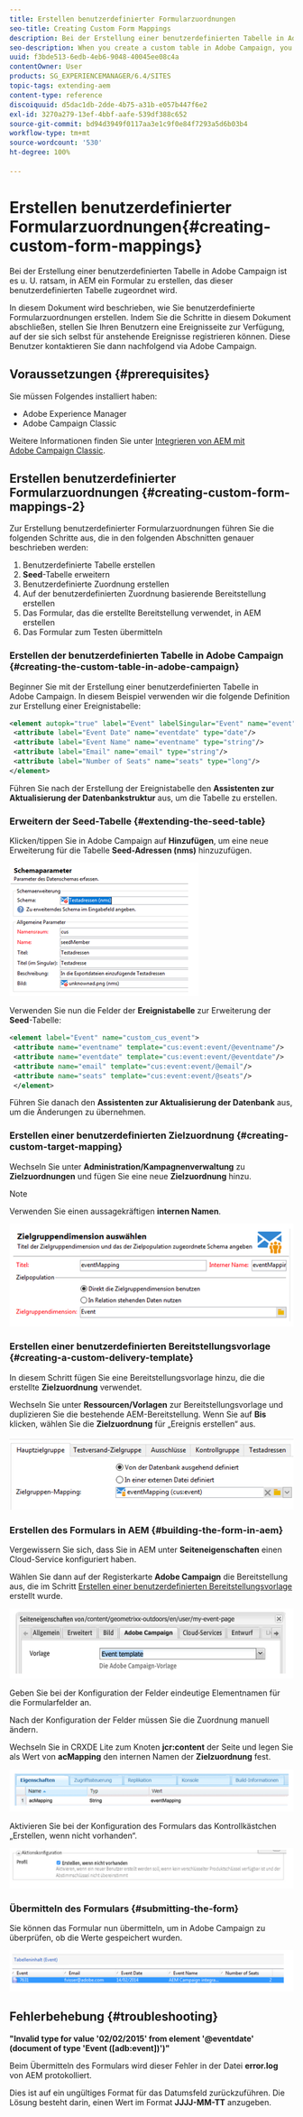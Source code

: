 ```yaml
---
title: Erstellen benutzerdefinierter Formularzuordnungen
seo-title: Creating Custom Form Mappings
description: Bei der Erstellung einer benutzerdefinierten Tabelle in Adobe Campaign ist es u. U. ratsam, in AEM ein Formular zu erstellen, das dieser benutzerdefinierten Tabelle zugeordnet wird.
seo-description: When you create a custom table in Adobe Campaign, you may want to build a form in AEM that maps to that custom table
uuid: f3bde513-6edb-4eb6-9048-40045ee08c4a
contentOwner: User
products: SG_EXPERIENCEMANAGER/6.4/SITES
topic-tags: extending-aem
content-type: reference
discoiquuid: d5dac1db-2dde-4b75-a31b-e057b447f6e2
exl-id: 3270a279-13ef-4bbf-aafe-539df388c652
source-git-commit: bd94d3949f0117aa3e1c9f0e84f7293a5d6b03b4
workflow-type: tm+mt
source-wordcount: '530'
ht-degree: 100%

---
```


# Erstellen benutzerdefinierter Formularzuordnungen{#creating-custom-form-mappings}

Bei der Erstellung einer benutzerdefinierten Tabelle in Adobe Campaign ist es u. U. ratsam, in AEM ein Formular zu erstellen, das dieser benutzerdefinierten Tabelle zugeordnet wird.

In diesem Dokument wird beschrieben, wie Sie benutzerdefinierte Formularzuordnungen erstellen. Indem Sie die Schritte in diesem Dokument abschließen, stellen Sie Ihren Benutzern eine Ereignisseite zur Verfügung, auf der sie sich selbst für anstehende Ereignisse registrieren können. Diese Benutzer kontaktieren Sie dann nachfolgend via Adobe Campaign.

## Voraussetzungen {#prerequisites}

Sie müssen Folgendes installiert haben:

* Adobe Experience Manager
* Adobe Campaign Classic

Weitere Informationen finden Sie unter [Integrieren von AEM mit Adobe Campaign Classic](/help/sites-administering/campaignonpremise.md).

## Erstellen benutzerdefinierter Formularzuordnungen {#creating-custom-form-mappings-2}

Zur Erstellung benutzerdefinierter Formularzuordnungen führen Sie die folgenden Schritte aus, die in den folgenden Abschnitten genauer beschrieben werden:

1. Benutzerdefinierte Tabelle erstellen
1. **Seed**-Tabelle erweitern
1. Benutzerdefinierte Zuordnung erstellen
1. Auf der benutzerdefinierten Zuordnung basierende Bereitstellung erstellen
1. Das Formular, das die erstellte Bereitstellung verwendet, in AEM erstellen
1. Das Formular zum Testen übermitteln

### Erstellen der benutzerdefinierten Tabelle in Adobe Campaign {#creating-the-custom-table-in-adobe-campaign}

Beginner Sie mit der Erstellung einer benutzerdefinierten Tabelle in Adobe Campaign. In diesem Beispiel verwenden wir die folgende Definition zur Erstellung einer Ereignistabelle:

```xml
<element autopk="true" label="Event" labelSingular="Event" name="event">
 <attribute label="Event Date" name="eventdate" type="date"/>
 <attribute label="Event Name" name="eventname" type="string"/>
 <attribute label="Email" name="email" type="string"/>
 <attribute label="Number of Seats" name="seats" type="long"/>
</element>
```

Führen Sie nach der Erstellung der Ereignistabelle den **Assistenten zur Aktualisierung der Datenbankstruktur** aus, um die Tabelle zu erstellen.

### Erweitern der Seed-Tabelle {#extending-the-seed-table}

Klicken/tippen Sie in Adobe Campaign auf **Hinzufügen**, um eine neue Erweiterung für die Tabelle **Seed-Adressen (nms)** hinzuzufügen.

![chlimage_1-194](assets/chlimage_1-194.png)

Verwenden Sie nun die Felder der **Ereignistabelle** zur Erweiterung der **Seed**-Tabelle:

```xml
<element label="Event" name="custom_cus_event">
 <attribute name="eventname" template="cus:event:event/@eventname"/>
 <attribute name="eventdate" template="cus:event:event/@eventdate"/>
 <attribute name="email" template="cus:event:event/@email"/>
 <attribute name="seats" template="cus:event:event/@seats"/>
 </element>
```

Führen Sie danach den **Assistenten zur Aktualisierung der Datenbank** aus, um die Änderungen zu übernehmen.

### Erstellen einer benutzerdefinierten Zielzuordnung {#creating-custom-target-mapping}

Wechseln Sie unter **Administration/Kampagnenverwaltung** zu **Zielzuordnungen** und fügen Sie eine neue **Zielzuordnung** hinzu.

>[!NOTE]
>
>Verwenden Sie einen aussagekräftigen **internen Namen**.

![chlimage_1-195](assets/chlimage_1-195.png)

### Erstellen einer benutzerdefinierten Bereitstellungsvorlage {#creating-a-custom-delivery-template}

In diesem Schritt fügen Sie eine Bereitstellungsvorlage hinzu, die die erstellte **Zielzuordnung** verwendet.

Wechseln Sie unter **Ressourcen/Vorlagen** zur Bereitstellungsvorlage und duplizieren Sie die bestehende AEM-Bereitstellung. Wenn Sie auf **Bis** klicken, wählen Sie die **Zielzuordnung** für „Ereignis erstellen“ aus.

![chlimage_1-196](assets/chlimage_1-196.png)

### Erstellen des Formulars in AEM {#building-the-form-in-aem}

Vergewissern Sie sich, dass Sie in AEM unter **Seiteneigenschaften** einen Cloud-Service konfiguriert haben.

Wählen Sie dann auf der Registerkarte **Adobe Campaign** die Bereitstellung aus, die im Schritt [Erstellen einer benutzerdefinierten Bereitstellungsvorlage](#creating-a-custom-delivery-template) erstellt wurde.

![chlimage_1-197](assets/chlimage_1-197.png)

Geben Sie bei der Konfiguration der Felder eindeutige Elementnamen für die Formularfelder an.

Nach der Konfiguration der Felder müssen Sie die Zuordnung manuell ändern.

Wechseln Sie in CRXDE Lite zum Knoten **jcr:content** der Seite und legen Sie als Wert von **acMapping** den internen Namen der **Zielzuordnung** fest.

![chlimage_1-198](assets/chlimage_1-198.png)

Aktivieren Sie bei der Konfiguration des Formulars das Kontrollkästchen „Erstellen, wenn nicht vorhanden“.

![chlimage_1-199](assets/chlimage_1-199.png)

### Übermitteln des Formulars {#submitting-the-form}

Sie können das Formular nun übermitteln, um in Adobe Campaign zu überprüfen, ob die Werte gespeichert wurden.

![chlimage_1-200](assets/chlimage_1-200.png)

## Fehlerbehebung {#troubleshooting}

**&quot;Invalid type for value &#39;02/02/2015&#39; from element &#39;@eventdate&#39; (document of type &#39;Event ([adb:event])&#39;)&quot;**

Beim Übermitteln des Formulars wird dieser Fehler in der Datei **error.log** von AEM protokolliert.

Dies ist auf ein ungültiges Format für das Datumsfeld zurückzuführen. Die Lösung besteht darin, einen Wert im Format **JJJJ-MM-TT** anzugeben.

